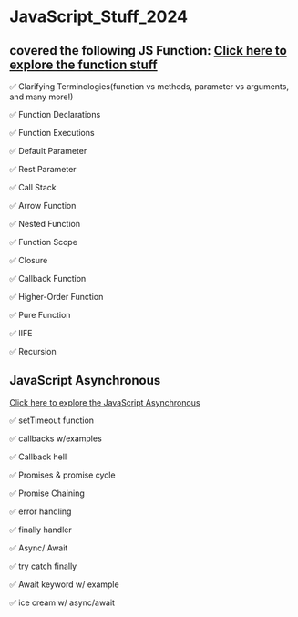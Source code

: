 # JavaScript_Stuff_2024
## covered the following JS Function: [Click here to explore the function stuff](https://github.com/MariomEmu/JavaScript_Stuff_2024/blob/main/JS-Function24/script.js)

✅ Clarifying Terminologies(function vs methods, parameter vs arguments, and many more!)

✅ Function Declarations

✅ Function Executions

✅ Default Parameter

✅ Rest Parameter

✅ Call Stack

✅ Arrow Function

✅ Nested Function

✅ Function Scope

✅ Closure

✅ Callback Function

✅ Higher-Order Function

✅ Pure Function

✅ IIFE

✅ Recursion


## JavaScript Asynchronous 
 [Click here to explore the JavaScript Asynchronous](https://github.com/MariomEmu/JavaScript_Stuff_2024/blob/main/Asynchronous%20JavaScript/script.js)

 ✅ setTimeout function
 
 ✅ callbacks w/examples
 
 ✅ Callback hell
 
 ✅ Promises & promise cycle
 
 ✅ Promise Chaining
 
 ✅ error handling
 
 ✅ finally handler 
 
 ✅ Async/ Await 
 
 ✅ try catch finally
 
 ✅ Await keyword w/ example
 
 ✅ ice cream w/ async/await

